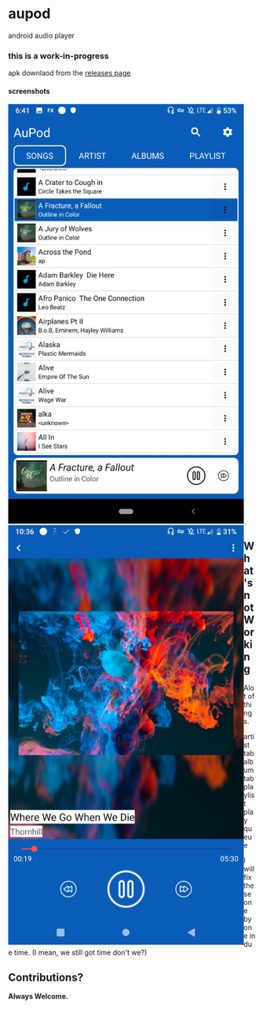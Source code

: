 # aupod
android audio player

### this is a work-in-progress ###

apk downlaod from the [releases page](https://github.com/sleepchild/aupod/releases)

#### screenshots

<img src="https://github.com/sleepchild/aupod/blob/master/screenshot1mainapp.jpg" alt="screenshot main app" style="width:480px; height:853px;"/>

<img src="https://github.com/sleepchild/aupod/blob/master/screenshot2fullplayer.jpg" alt="screenshot full player" style="float:left; width:480; height:853px;" />

## What's not Working
 Alot of things.
 - artist tab
 - album tab
 - playlist
 - play queue
 
 I will fix these one by one in due time. (I mean, we still got time don't we?)
 
 ## Contributions?
 **Always Welcome.**
 
